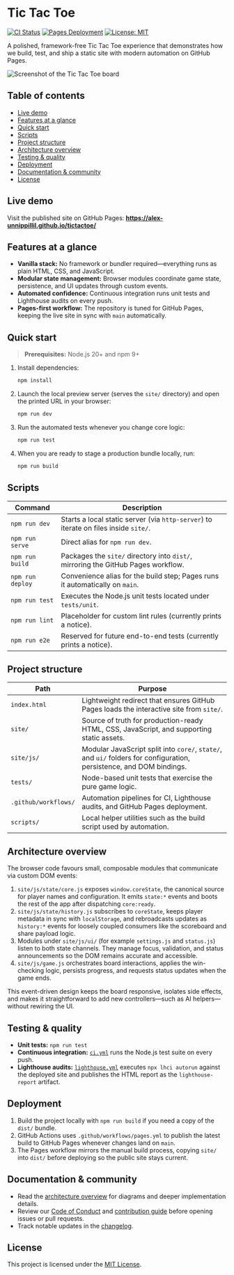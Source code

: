 # Tic Tac Toe

[![CI Status](https://img.shields.io/github/actions/workflow/status/Alex-Unnippillil/tictactoe/ci.yml?branch=main&label=CI)](https://github.com/Alex-Unnippillil/tictactoe/actions/workflows/ci.yml)
[![Pages Deployment](https://img.shields.io/github/actions/workflow/status/Alex-Unnippillil/tictactoe/pages.yml?branch=main&label=Pages)](https://github.com/Alex-Unnippillil/tictactoe/actions/workflows/pages.yml)
[![License: MIT](https://img.shields.io/badge/license-MIT-green.svg)](https://opensource.org/licenses/MIT)

A polished, framework-free Tic Tac Toe experience that demonstrates how we build, test, and ship a static site with modern automation on GitHub Pages.

![Screenshot of the Tic Tac Toe board](https://github.com/Alex-Unnippillil/tictactoe/assets/24538548/15b4eda8-43c2-4f28-8fd5-593098a90799)

## Table of contents
- [Live demo](#live-demo)
- [Features at a glance](#features-at-a-glance)
- [Quick start](#quick-start)
- [Scripts](#scripts)
- [Project structure](#project-structure)
- [Architecture overview](#architecture-overview)
- [Testing & quality](#testing--quality)
- [Deployment](#deployment)
- [Documentation & community](#documentation--community)
- [License](#license)

## Live demo
Visit the published site on GitHub Pages: **https://alex-unnippillil.github.io/tictactoe/**

## Features at a glance
- **Vanilla stack:** No framework or bundler required—everything runs as plain HTML, CSS, and JavaScript.
- **Modular state management:** Browser modules coordinate game state, persistence, and UI updates through custom events.
- **Automated confidence:** Continuous integration runs unit tests and Lighthouse audits on every push.
- **Pages-first workflow:** The repository is tuned for GitHub Pages, keeping the live site in sync with `main` automatically.

## Quick start
> **Prerequisites:** Node.js 20+ and npm 9+

1. Install dependencies:
   ```bash
   npm install
   ```
2. Launch the local preview server (serves the `site/` directory) and open the printed URL in your browser:
   ```bash
   npm run dev
   ```
3. Run the automated tests whenever you change core logic:
   ```bash
   npm run test
   ```
4. When you are ready to stage a production bundle locally, run:
   ```bash
   npm run build
   ```

## Scripts
| Command | Description |
| --- | --- |
| `npm run dev` | Starts a local static server (via `http-server`) to iterate on files inside `site/`. |
| `npm run serve` | Direct alias for `npm run dev`. |
| `npm run build` | Packages the `site/` directory into `dist/`, mirroring the GitHub Pages workflow. |
| `npm run deploy` | Convenience alias for the build step; Pages runs it automatically on `main`. |
| `npm run test` | Executes the Node.js unit tests located under `tests/unit`. |
| `npm run lint` | Placeholder for custom lint rules (currently prints a notice). |
| `npm run e2e` | Reserved for future end-to-end tests (currently prints a notice). |

## Project structure
| Path | Purpose |
| --- | --- |
| `index.html` | Lightweight redirect that ensures GitHub Pages loads the interactive site from `site/`. |
| `site/` | Source of truth for production-ready HTML, CSS, JavaScript, and supporting static assets. |
| `site/js/` | Modular JavaScript split into `core/`, `state/`, and `ui/` folders for configuration, persistence, and DOM bindings. |
| `tests/` | Node-based unit tests that exercise the pure game logic. |
| `.github/workflows/` | Automation pipelines for CI, Lighthouse audits, and GitHub Pages deployment. |
| `scripts/` | Local helper utilities such as the build script used by automation. |

## Architecture overview
The browser code favours small, composable modules that communicate via custom DOM events:

1. `site/js/state/core.js` exposes `window.coreState`, the canonical source for player names and configuration. It emits `state:*` events and boots the rest of the app after dispatching `core:ready`.
2. `site/js/state/history.js` subscribes to `coreState`, keeps player metadata in sync with `localStorage`, and rebroadcasts updates as `history:*` events for loosely coupled consumers like the scoreboard and share payload logic.
3. Modules under `site/js/ui/` (for example `settings.js` and `status.js`) listen to both state channels. They manage focus, validation, and status announcements so the DOM remains accurate and accessible.
4. `site/js/game.js` orchestrates board interactions, applies the win-checking logic, persists progress, and requests status updates when the game ends.

This event-driven design keeps the board responsive, isolates side effects, and makes it straightforward to add new controllers—such as AI helpers—without rewiring the UI.

## Testing & quality
- **Unit tests:** `npm run test`
- **Continuous integration:** [`ci.yml`](.github/workflows/ci.yml) runs the Node.js test suite on every push.
- **Lighthouse audits:** [`lighthouse.yml`](.github/workflows/lighthouse.yml) executes `npx lhci autorun` against the deployed site and publishes the HTML report as the `lighthouse-report` artifact.

## Deployment
1. Build the project locally with `npm run build` if you need a copy of the `dist/` bundle.
2. GitHub Actions uses `.github/workflows/pages.yml` to publish the latest build to GitHub Pages whenever changes land on `main`.
3. The Pages workflow mirrors the manual build process, copying `site/` into `dist/` before deploying so the public site stays current.

## Documentation & community
- Read the [architecture overview](docs/architecture/overview.md) for diagrams and deeper implementation details.
- Review our [Code of Conduct](CODE_OF_CONDUCT.md) and [contribution guide](CONTRIBUTING.md) before opening issues or pull requests.
- Track notable updates in the [changelog](CHANGELOG.md).

## License
This project is licensed under the [MIT License](LICENSE).
